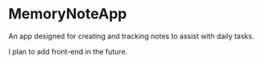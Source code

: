 <h1>MemoryNoteApp</h1>

An app designed for creating and tracking notes to assist with daily tasks.

I plan to add front-end in the future.
